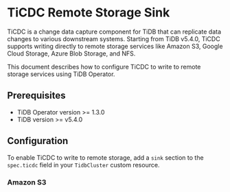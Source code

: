 # TiCDC Remote Storage Sink

TiCDC is a change data capture component for TiDB that can replicate data changes to various downstream systems. Starting from TiDB v5.4.0, TiCDC supports writing directly to remote storage services like Amazon S3, Google Cloud Storage, Azure Blob Storage, and NFS.

This document describes how to configure TiCDC to write to remote storage services using TiDB Operator.

## Prerequisites

- TiDB Operator version >= 1.3.0
- TiDB version >= v5.4.0

## Configuration

To enable TiCDC to write to remote storage, add a `sink` section to the `spec.ticdc` field in your `TidbCluster` custom resource.

### Amazon S3
